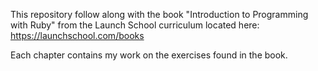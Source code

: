 This repository follow along with the book "Introduction to Programming with Ruby" from the Launch School curriculum located here: https://launchschool.com/books

Each chapter contains my work on the exercises found in the book.